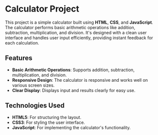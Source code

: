 # Calculator Project
This project is a simple calculator built using **HTML**, **CSS**, and **JavaScript**. The calculator performs basic arithmetic operations like addition, subtraction, multiplication, and division. It's designed with a clean user interface and handles user input efficiently, providing instant feedback for each calculation.

## Features
- **Basic Arithmetic Operations**: Supports addition, subtraction, multiplication, and division.
- **Responsive Design**: The calculator is responsive and works well on various screen sizes.
- **Clear Display**: Displays input and results clearly for easy use.

## Technologies Used
- **HTML5**: For structuring the layout.
- **CSS3**: For styling the user interface.
- **JavaScript**: For implementing the calculator's functionality.
